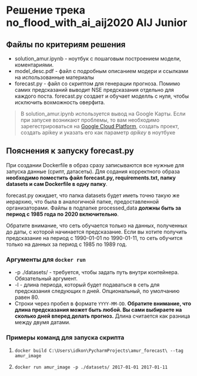# Решение трека no_flood_with_ai_aij2020 AIJ Junior

## Файлы по критериям решения

* solution_amur.ipynb - ноутбук с пошаговым построением модели, коментариями.
* model_desc.pdf - файл с подробным описанием модери и ссылками на использованные материалы
* forecast.py - файл со скриптом для генерации прогноза. Помимо самих предсказаний выводит NSE предсказания отдельно для каждого поста. forecast.py создает и обучает моделль с нуля, 
чтобы исключить вохможность оверфита.

> В solution_amur.ipynb используется вывод на Google Карты. Если при запуске возникают проблемы, то вам необходимо зарегестрироваться на [Google Cloud Platform](https://console.cloud.google.com/home/dashboard?project=amurgeopostsmapping&hl=ru),
> создать проект, создать apikey и указать его как параметр *apikey* в ноутбуке

## Пояснения к запуску forecast.py

При создании Dockerfile в образ сразу записываются все нужные для запуска данные (срипт, датасеты). 
Для содания корректного образа **необходимо поместить файл forecast.py, requirements.txt, папку datasets и сам Dockerfile в одну папку**.

forecast.py ожидает, что папка datasets будет иметь точно такую же иерархию, что была в аналогичной папке, предоставленной организаторами. Файлы в подпапке processed_data **должны быть
за период с 1985 года по 2020 включительно**.

Обратите внимание, что сеть обучается только на данных, полученных до даты, с которой начинается предсказание. Если вы хотите получить предсказание на период с 1990-01-01 по 
1990-01-11, то сеть обучится только на данных за период с 1985 по 1989 год.

### Аргументы для `docker run`
* -p ./datasets/ - требуется, чтобы задать путь внутри контейнера. Обязательный аргумент.
* -l - длина периода, который будет подаваться в сеть для предсказания следующих n дней. Опциональный, по умолчанию равен 80.
* Строки через пробел в формате `YYYY-MM-DD`. **Обратите внимание, что длина предсказания может быть любой. Вы сами выбираете на сколько дней вперед делать прогноз.** 
Длина считается как разница между двумя датами.

### Примеры команд для запуска скрипта
 1. `docker build C:\Users\idkon\PycharmProjects\amur_forecast\ --tag amur_image `

 2. `docker run amur_image -p ./datasets/ 2017-01-01 2017-01-11 `
